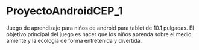 # ProyectoAndroidCEP_1

Juego de aprendizaje para niños de android para tablet de 10.1 pulgadas.
El objetivo principal del juego es hacer que los niños aprenda sobre el medio amiente y la ecología de forma entretenida y divertida.
